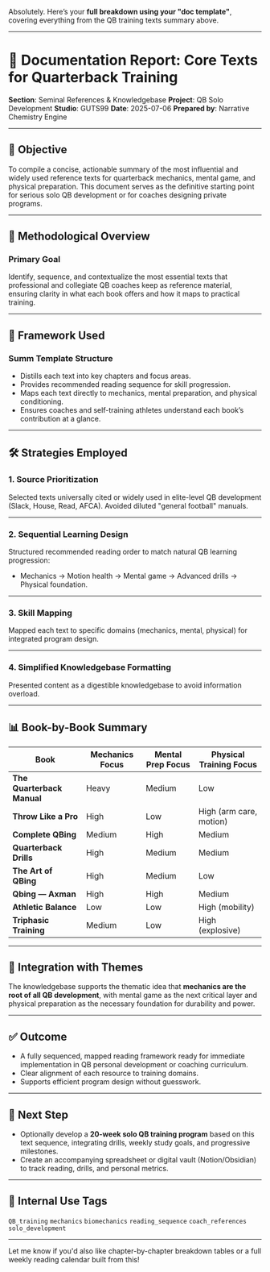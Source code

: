 Absolutely. Here’s your **full breakdown using your "doc template"**, covering everything from the QB training texts summary above.

---

# 📘 Documentation Report: Core Texts for Quarterback Training

**Section**: Seminal References & Knowledgebase
**Project**: QB Solo Development
**Studio**: GUTS99
**Date**: 2025-07-06
**Prepared by**: Narrative Chemistry Engine

---

## 🎯 Objective

To compile a concise, actionable summary of the most influential and widely used reference texts for quarterback mechanics, mental game, and physical preparation. This document serves as the definitive starting point for serious solo QB development or for coaches designing private programs.

---

## 🧭 Methodological Overview

### **Primary Goal**

Identify, sequence, and contextualize the most essential texts that professional and collegiate QB coaches keep as reference material, ensuring clarity in what each book offers and how it maps to practical training.

---

## 📐 Framework Used

### **Summ Template Structure**

- Distills each text into key chapters and focus areas.
- Provides recommended reading sequence for skill progression.
- Maps each text directly to mechanics, mental preparation, and physical conditioning.
- Ensures coaches and self-training athletes understand each book’s contribution at a glance.

---

## 🛠️ Strategies Employed

### **1. Source Prioritization**

Selected texts universally cited or widely used in elite-level QB development (Slack, House, Read, AFCA). Avoided diluted "general football" manuals.

---

### **2. Sequential Learning Design**

Structured recommended reading order to match natural QB learning progression:

- Mechanics → Motion health → Mental game → Advanced drills → Physical foundation.

---

### **3. Skill Mapping**

Mapped each text to specific domains (mechanics, mental, physical) for integrated program design.

---

### **4. Simplified Knowledgebase Formatting**

Presented content as a digestible knowledgebase to avoid information overload.

---

## 📊 Book-by-Book Summary

| Book                       | Mechanics Focus | Mental Prep Focus | Physical Training Focus |
| -------------------------- | --------------- | ----------------- | ----------------------- |
| **The Quarterback Manual** | Heavy           | Medium            | Low                     |
| **Throw Like a Pro**       | High            | Low               | High (arm care, motion) |
| **Complete QBing**         | Medium          | High              | Medium                  |
| **Quarterback Drills**     | High            | Medium            | Medium                  |
| **The Art of QBing**       | High            | Medium            | Low                     |
| **Qbing — Axman**          | High            | High              | Medium                  |
| **Athletic Balance**       | Low             | Low               | High (mobility)         |
| **Triphasic Training**     | Medium          | Low               | High (explosive)        |

---

## 🧩 Integration with Themes

The knowledgebase supports the thematic idea that **mechanics are the root of all QB development**, with mental game as the next critical layer and physical preparation as the necessary foundation for durability and power.

---

## ✅ Outcome

- A fully sequenced, mapped reading framework ready for immediate implementation in QB personal development or coaching curriculum.
- Clear alignment of each resource to training domains.
- Supports efficient program design without guesswork.

---

## 🏁 Next Step

- Optionally develop a **20-week solo QB training program** based on this text sequence, integrating drills, weekly study goals, and progressive milestones.
- Create an accompanying spreadsheet or digital vault (Notion/Obsidian) to track reading, drills, and personal metrics.

---

## 🧪 Internal Use Tags

`QB_training` `mechanics` `biomechanics` `reading_sequence` `coach_references` `solo_development`

---

Let me know if you'd also like chapter-by-chapter breakdown tables or a full weekly reading calendar built from this!
